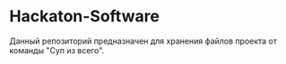 # Hackaton-Software
Данный репозиторий предназначен для хранения файлов проекта от команды "Суп из всего".

